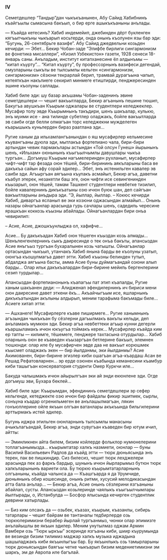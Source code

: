 ### IV

Семетдешлер “Тандыр”дан чыкъкъанынен, Абу Сайид Хабибнинъ къайгъылы сымасына бакъып, о бир ерге ашыкъкъаныны анълады.

— Къайда кетесинъ?
Хабиб индемейип, джебинден дёрт букленген кягъытчыкъны чыкъарып косьтерди, онда онынъ къолунен язы бар эди: “Бугунь, 26-сентябрьге вазифе”.
Абу Сайид джедвельни козьден кечирди:
— Эбет…
Бекир Чобан-заде “Элифбе бирлиги сингармонизм ве фонетика мисаллери”, «Кизил Узбекистон» газети, 1928 сенеси 18-январь саны.
Анъладым, институт китапханесине ёл алдынъмы — “китап къурту”... 
“Китап къурту”, бу профессорнынъ вазифеси дегендай, омузларыны сыкъты ве тылсымлы кельген «сингармонизм, сингармонизм» сёзюни текрарлай берип, трамвай дурагъына чапып, кетеяткъан накълиеге секирип минмеге етиштирди, пенджересинден эшине къолуны саллады.

Хабиб биле эди: шу базар акъшамы Чобан-заденинъ эвине семетдешлери — чешит вакъытларда, Бекир агъанынъ пешине тюшип, Бакугъа авушкъан Къырым оджалары ве студентлери келеджеклер.
Мусафир толу эвде Къырымнынъ такъдири, шенъ шакъалар, кулькю, энъ муими исе - ана тилинде субетлер оладжакъ, бойле вакъытларда эв саиби огде белли олмагъан торс келеджекни мужделеген къарышыкъ куньлерден бираз раатлана эди…

Ругие ханым да ильхамлангъанындан о яш мусафирлер кельмесине къувангъаны дуюла эди, мытлакъа фортепиано чала, бири-бири артындан чевик пармакълары астындан «Той олсун Гунеш» йырынынъ шенъ, «Ильхам» оюнынынъ къыгъылчымлы давушлары чыкъа тургъан…
Догъмуш Къырым нагъмелеринден рухланып, мусафирлер чифт-чифт тар фезада оюн тёшей, бири-бирининъ аякъларыны баса ве дакъкъа сайын афу сорай эдилер…
Эбет, энъ истенильген кавалер эв саиби эди.
Агъыргъан аягъына къулакъ асмайып, Бекир агъа, даветни къабул этерек, незакетли баш эге, оюн чифти исе севингенинден къызарып, оюн тёшей, тамам Ташкент студентлери невбетке тизилип, бойле кавалернинъ дикъкъатыны озю ичюн буюк шан, деп сайгъан вакъытларыны анъдыра эди.
“Э, йыллар, йыллар. – Кокюс кечирди Хабиб, диваргъа ясланып ве эки козюни оджасындан алмайып…
Онынъ назары ойнагъанлар арасында гурь сачлары шенъ, садедиль чересине ярашкъан коккозь къызны абайлады.
Ойнагъанлардан бири онъа чевирилип:

– Асие, Асие, джошкъунлыджа ол, хафифче…

Асие…
Бу дакъкъадан Хабиб оюн тёшеген къыздан козь алмады...
Шенъленгенлернинъ сыкъ даиресинде о тек онъа бакъты, апансыздан Асие янъгъыз тургъан бухаралынен козь чатышты.
Ойнагъанлар ортасындан чыкъып, утанчакъ Хабиб янына барды ве къолуны узатып, оюнгъа къошулмагъа давет этти.
Хабиб къызны белинден тутып, абдалджа аягъына басты, амма Асие буны дуймагъандай озюни алып барды…
Олар ильк дакъкъалардан бири-бирине мейиль бергенлерини сезип турдылар...

Апансыздан фортепианонынъ къапагъы пат этип къапалды, Ругие ханым шакъанен деди:
— Алидженап эфендилернинъ ич бириси мени оюн даиресине давет эткени ёкъ…
Акъайчыгъым исе, яшларнынъ дикъкъатындан акълыны алдырып, меним тарафыма бакъмады биле...
Асиеге хитап этти:

— Ашханеге!
Мусафирлерге къаве пиширмеге…
Ругие ханымнынъ агъзындан чыкъкъан бу сёзлерни дагъылмакъ вакъты кельди, деп анъламакъ мумкюн эди.
Бекир агъа невбеттеки агъыр кунни дегерли къаршыламакъ ичюн юкъугъа тоймакъ керек…
Мусафирлер къайда ким ер тапты — килимге, тёшемеге, пенджере тахтасына отурдылар…
Хабиб оларнынъ оюн ве къаведен къызаргъан бетлерине бакъып, элемнен тюшюнди: олар иле бу мусафирчен эвде даа не вакъыт корюшмек къысмет оладжакъ экен — бир йылданмы, эки йылданмы?
Асие Акимованен, бири-бирине эгизлер киби ошагъан агъа-къардаш Асан ве Решад Рефатовларнен… эр ерде озюнен къабында кеманесини къамбур киби ташыгъан консерватория студенти Омер Куркчи иле…

Бакуда чалышмакъ ичюн айырылгъан эки ай энди екюнлене эди.
Огде догъмуш эви, Бухара беклей…

Хабиб биле эди: Къырымдан, эфендининъ семетдешлери эр сефер кельгенде, кетеджекте озю ичюн бир файдалы фикир эшитмек, сырлы, сонъуна къадар огренильмеген ве анълашылмагъан, лякин гонъюллерине ойле якъын олгъан ватанлары акъкъында бильгилерини арттырмакъ истей эдилер.

Бугунь иджра этильген оюнларнынъ тылсымлы манасыны ачыкълагъандай, Бекир агъа, энди сувугъан къаведен бир ютум ичип, айтты:

— Эминликнен айта билем, бизим койлерде фольклор нумюнелерини топлагъанымызда… къырымтатар халкъ назмиети, оюнлар — буны Василий Васильевич Радлов да къайд этти — тюрк дюньясында энъ терен, пак ве пишкиндир.
Сиз билесиз, чешит тюрк лехджелери арасында пек аз фаркъ бардыр, шунынъ ичюн йырларымыз бутюн тюрк халкъларынынъ вариети ола.
Бу тюркю къырымтатарларнынъ олгъаныны, къайда чалынса да — Къашгъарда я да Урумчиде, дюньянынъ обир кошесинде, онынъ ритми, хусусий мелодикасындан атта бала анълар… — Бекир агъа, Асие онынъ сёзлерини язгъаныны абайлап, сусты.
Апансыздан козьлеринде чаялыкъ къыгъылчымлары йылтырады, о, Истанбулда — Босфор ялысында кечирген студентлик деврини хатырлады.

— Биз ким олсакъ да — озьбек, къазах, къырым, къазанлы, сибирь татарлары – чешит байрам ве тантаналы тедбирлерде озь тюркюлеримизни берабер йырлай тургъанмыз, чюнки олар эпимизге анълайышлы ве якъын эдилер.
Меним унутылмаз оджам Армин Вамбери озь “Тюрк ыркъы” эсеринде язгъаны киби, шиир къурумында ве везинде бизим тилимиз маджар халкъ музыка иджадына шашыладжакъ киби якъынлыгъы бар.
Бу якъынлыкъ озь тамырларыны тюрк дюньясындан баягъы четке чыкъарып бизим медениетимизни эм шаркъ, эм де Авропа иле багълай.
